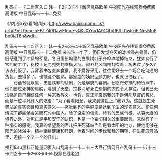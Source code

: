 乱码卡一卡二新区入口
韩一卡2卡3卡4卡新区乱码欧美
午夜阳光在线观看免费版高清版
中日乱码卡一卡二免费


《/内/部/观/看/地/址👉http://www.baidu.com/link?url=PImL9pnrcnEBTZd0DJwE1moEyQXs0YpuTA91QfbU6RL0wbkiFlNcvMuEbn0iJT6n&wd》--

乱码卡一卡二新区入口
韩一卡2卡3卡4卡新区乱码欧美
午夜阳光在线观看免费版高清版
中日乱码卡一卡二免费
来长沙一年了，仍旧发觉冬天的冰冷侵占骨髓，仍旧感遭到了凉风的歹意，冬日里船坞里的白果树叶子齐哗哗地掉结束，犹如实行了它们的工作，树枝十足光秃秃的直指天际。窗外的风呜呜的吹着，功夫过了多久?该去用饭了，我背着书包直奔食堂。我不爱好采用，往往爱好去一个场合吃沟通的货色，去得多了，也能混个脸熟，那家店的姨妈回顾力好，也就记取我了。
　　在基督徒眼里，生是赎罪的悲剧，死是解脱的喜剧。在临终弥撒的祷告声中，他们透过死神的肩膀，看到了天堂。宗教消解死亡恐惧的方式令人神往。但我已无法强迫自己相信任何一种宗教教义。也许，真正能震撼我的不是佛陀基督的慈悲，而是一位平凡诗人的呓语：“为了看看阳光，我来到这世上。”我以为，这就是生死驿站的真实面目和真实意义——感觉到死的平静便是达到了生的现实意义。在任何情况下都能够含笑而死的中国人，除了坚定的信念、特有的民族气概、从容大度的境界之外，对死亡是平和安宁的认识，也是一个密切相关的重要因素。忽然有了一种塌实的感觉。我真的希望我的侄儿把生死驿站当作是看太阳的地方，使他能够在阳光的沐浴中，精神继续健康和开朗，伴着时间的步伐和我的期望，在生死的驿站里，迎接一个又一个的日出。





福利8.su黑料正能量网页入口乱码卡一卡二卡三大豆行情网日产乱码卡一卡2卡三卡四女卡一卡2卡3卡4卡5视频在线老狼
